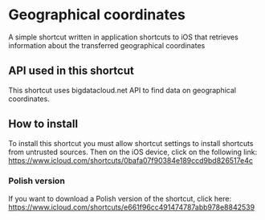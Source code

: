 # Geographical coordinates
A simple shortcut written in application shortcuts to iOS that retrieves information about the transferred geographical coordinates
## API used in this shortcut
This shortcut uses bigdatacloud.net API to find data on geographical coordinates.
## How to install
To install this shortcut you must allow shortcut settings to install shortcuts from untrusted sources. Then on the iOS device, click on the following link: https://www.icloud.com/shortcuts/0bafa07f90384e189ccd9bd826517e4c
### Polish version
If you want to download a Polish version of the shortcut, click here: https://www.icloud.com/shortcuts/e661f96cc491474787abb978e8842539
